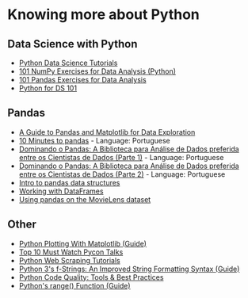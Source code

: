 # Knowing more about Python

## Data Science with Python
* [Python Data Science Tutorials](https://realpython.com/tutorials/data-science/)
* [101 NumPy Exercises for Data Analysis (Python)](https://www.machinelearningplus.com/python/101-numpy-exercises-python/)
* [101 Pandas Exercises for Data Analysis](https://www.machinelearningplus.com/python/101-pandas-exercises-python/)
* [Python for DS 101](https://notebooks.azure.com/gabriel19913/libraries/PythonDS101)

## Pandas
* [A Guide to Pandas and Matplotlib for Data Exploration](https://towardsdatascience.com/a-guide-to-pandas-and-matplotlib-for-data-exploration-56fad95f951c)
* [10 Minutes to pandas](https://pandas.pydata.org/pandas-docs/stable/10min.html) - Language: Portuguese
* [Dominando o Pandas: A Biblioteca para Análise de Dados preferida entre os Cientistas de Dados (Parte 1)](http://minerandodados.com.br/index.php/2017/09/26/python-para-analise-de-dados/) - Language: Portuguese
* [Dominando o Pandas: A Biblioteca para Análise de Dados preferida entre os Cientistas de Dados (Parte 2)](http://minerandodados.com.br/index.php/2017/11/10/dominando-o-pandas-datascience-dozero/) - Language: Portuguese
* [Intro to pandas data structures](http://www.gregreda.com/2013/10/26/intro-to-pandas-data-structures/)
* [Working with DataFrames](http://www.gregreda.com/2013/10/26/working-with-pandas-dataframes/)
* [Using pandas on the MovieLens dataset](http://www.gregreda.com/2013/10/26/using-pandas-on-the-movielens-dataset/)

## Other
* [Python Plotting With Matplotlib (Guide)](https://realpython.com/python-matplotlib-guide/)
* [Top 10 Must Watch Pycon Talks](https://realpython.com/must-watch-pycon-talks/)
* [Python Web Scraping Tutorials](https://realpython.com/tutorials/web-scraping/)
* [Python 3's f-Strings: An Improved String Formatting Syntax (Guide)](https://realpython.com/python-f-strings/)
* [Python Code Quality: Tools & Best Practices](https://realpython.com/python-code-quality/)
* [Python's range() Function (Guide)](https://realpython.com/python-range/)


